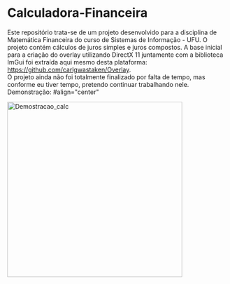# Calculadora-Financeira
Este repositório trata-se de um projeto desenvolvido para a disciplina de Matemática Financeira do curso de Sistemas de Informação - UFU. O projeto contém cálculos de juros simples e juros compostos. A base inicial para a criação do overlay utilizando DirectX 11 juntamente com a biblioteca ImGui foi extraída aqui mesmo desta plataforma: https://github.com/carlgwastaken/Overlay. <br>O projeto ainda não foi totalmente finalizado por falta de tempo, mas conforme eu tiver tempo, pretendo continuar trabalhando nele.
Demonstração: 
#align="center"
<div>
    <img src="https://i.imgur.com/tcn23Yl.png" alt="Demostracao_calc" width="400">
</div>
